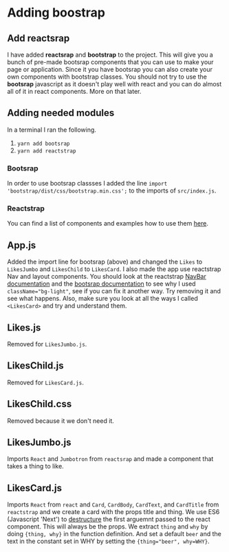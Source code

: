 # Adding boostrap

## Add reactsrap

I have added **reactsrap** and **bootstrap** to the project. This will give you a bunch of pre-made bootsrap components that you can use to make your page or application. Since it you have bootsrap you can also create your own components with bootstrap classes. You should not try to use the **bootsrap** javascript as it doesn't play well with react and you can do almost all of it in react components. More on that later.

## Adding needed modules
In a terminal I ran the following.
1. ```yarn add bootsrap```
2. ```yarn add reactstrap```

### Bootsrap
In order to use bootsrap classses I added the line ```import 'bootstrap/dist/css/bootstrap.min.css';``` to the imports of ```src/index.js```.

### Reactstrap
You can find a list of components and examples how to use them [here](https://reactstrap.github.io/components/alerts/).

## App.js
Added the import line for bootsrap (above) and changed the ```Likes``` to ```LikesJumbo``` and ```LikesChild``` to ```LikesCard```. I also made the app use reactstrap Nav and layout components. You should look at the reactstrap [NavBar documentation](https://reactstrap.github.io/components/navbar/) and the [bootsrap documentation](https://getbootstrap.com/docs/4.0/components/navbar/) to see why I used ```className="bg-light"```, see if you can fix it another way. Try removing it and see what happens. Also, make sure you look at all the ways I called ```<LikesCard>``` and try and understand them.

## Likes.js
Removed for ```LikesJumbo.js```.

## LikesChild.js
Removed for ```LikesCard.js```.

## LikesChild.css
Removed because it we don't need it.

## LikesJumbo.js
Imports ```React``` and ```Jumbotron``` from ```reactsrap``` and made a component that takes a thing to like.

## LikesCard.js
Imports ```React``` from ```react``` and ```Card```, ```CardBody```, ```CardText```, and ```CardTitle``` from ```reactstrap``` and we create a card with the props title and thing. We use ES6 (Javascript 'Next') to [destructure](https://developer.mozilla.org/en-US/docs/Web/JavaScript/Reference/Operators/Destructuring_assignment) the first arguemnt passed to the react component. This will always be the props. We extract ```thing``` and ```why``` by doing ```{thing, why}``` in the function definition. And set a default ```beer``` and the text in the constant set in WHY by setting the ```{thing="beer", why=WHY}```.
